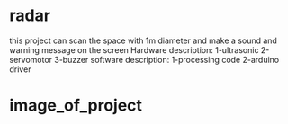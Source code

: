 # radar
this project can scan the space with 1m diameter and make a sound and warning message on the  screen 
Hardware description: 1-ultrasonic 2-servomotor 3-buzzer
software  description: 1-processing code  2-arduino driver

# image_of_project
